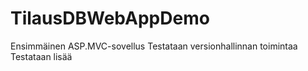 # TilausDBWebAppDemo
Ensimmäinen ASP.MVC-sovellus
Testataan versionhallinnan toimintaa
Testataan lisää